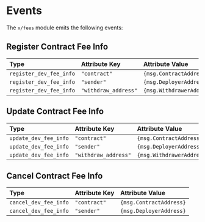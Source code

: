 <!--
order: 6
-->

# Events

The `x/fees` module emits the following events:

## Register Contract Fee Info

| Type                    | Attribute Key         | Attribute Value                    |
| :---------------------- | :---------------------| :--------------------------------- |
| `register_dev_fee_info` | `"contract"`          | `{msg.ContractAddress}`            |
| `register_dev_fee_info` | `"sender"`            | `{msg.DeployerAddress}`            |
| `register_dev_fee_info` | `"withdraw_address"`  | `{msg.WithdrawerAddress}`            |

## Update Contract Fee Info

| Type                   | Attribute Key                 | Attribute Value             |
| :--------------------- | :---------------------------- | :-------------------------- |
| `update_dev_fee_info`  | `"contract"`                  | `{msg.ContractAddress}`     |
| `update_dev_fee_info`  | `"sender"`                    | `{msg.DeployerAddress}`     |
| `update_dev_fee_info`  | `"withdraw_address"`          | `{msg.WithdrawerAddress}`     |

## Cancel Contract Fee Info

| Type                   | Attribute Key                 | Attribute Value             |
| :--------------------- | :---------------------------- | :-------------------------- |
| `cancel_dev_fee_info`  | `"contract"`                  | `{msg.ContractAddress}`     |
| `cancel_dev_fee_info`  | `"sender"`                    | `{msg.DeployerAddress}`     |
